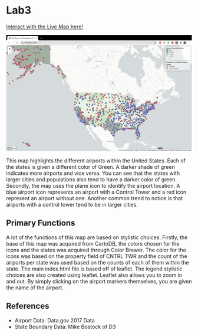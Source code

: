 # Lab3

[Interact with the Live Map here!](https://github.com/hersheylande/Lab3/index.html)

![](img/Map.png)

This map highlights the different airports within the United States. Each of the states is given a different color of Green. A darker shade of green indicates more airports and vice versa. You can see that the states with larger cities and populations also tend to have a darker color of green. Secondly, the map uses the plane icon to identify the airport location. A blue airport icon represents an airport with a Control Tower and a red icon represent an airport without one. Another common trend to notice is that airports with a control tower tend to be in larger cities.

## Primary Functions
A lot of the functions of this map are based on stylistic choices. Firstly, the base of this map was acquired from CartoDB, the colors chosen for the icons and the states was acquired through Color Brewer. The color for the icons was based on the property field of CNTRL TWR and the count of the airports per state was used based on the counts of each of them within the state. The main index.html file is based off of leaflet. The legend stylistic choices are also created using leaflet. Leaflet also allows you to zoom in and out.  By simply clicking on the airport markers themselves, you are given the name of the airport.

## References
- Airport Data: Data.gov 2017 Data
- State Boundary Data: Mike Bostock of D3
